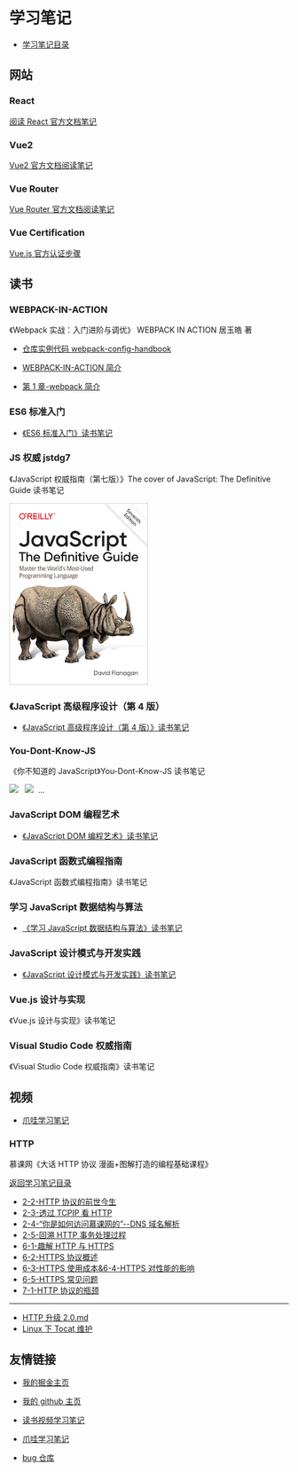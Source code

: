 # 学习笔记

- [学习笔记目录](/README.md)

## 网站

### React

[阅读 React 官方文档笔记](/website/react/README.md)

### Vue2

[Vue2 官方文档阅读笔记](/website/vue/README.md)

### Vue Router

[Vue Router 官方文档阅读笔记](/website/vue-router/README.md)

### Vue Certification

[Vue.js 官方认证步骤](/Vue_Certification/README.md)

## 读书

### WEBPACK-IN-ACTION

《Webpack 实战：入门进阶与调优》 WEBPACK IN ACTION 居玉皓 著

- [仓库实例代码 webpack-config-handbook](https://github.com/yuhaoju/webpack-config-handbook)

- [WEBPACK-IN-ACTION 简介](/WEBPACK-IN-ACTION/README.md)

- [第 1 章-webpack 简介](/WEBPACK-IN-ACTION/第1章-webpack简介.md)

### ES6 标准入门

- [《ES6 标准入门》读书笔记](/book/es6-standards/README.md)

### JS 权威 jstdg7

《JavaScript 权威指南（第七版）》The cover of JavaScript: The Definitive Guide 读书笔记

![The cover of JavaScript: The Definitive Guide](/imgs/jstdg7.jpg)

### 《JavaScript 高级程序设计（第 4 版）

- [《JavaScript 高级程序设计（第 4 版）》读书笔记](/book/professional-JavaScript-for-web-developers-4th-edition/README.md)

### You-Dont-Know-JS

《你不知道的 JavaScript》You-Dont-Know-JS 读书笔记

<a href="https://leanpub.com/ydkjsy-get-started"><img src="get-started/images/cover.png" width="75"></a>&nbsp;&nbsp;
<a href="https://leanpub.com/ydkjsy-scope-closures"><img src="scope-closures/images/cover.png" width="75"></a>&nbsp;&nbsp;...

### JavaScript DOM 编程艺术

- [《JavaScript DOM 编程艺术》读书笔记](/book/javascript-dom/README.md)

### JavaScript 函数式编程指南

《JavaScript 函数式编程指南》读书笔记

### 学习 JavaScript 数据结构与算法

- [《学习 JavaScript 数据结构与算法》读书笔记](/book/learning-js-data-structures-and-algorithms-third-edition/README.md)

### JavaScript 设计模式与开发实践

- [《JavaScript 设计模式与开发实践》读书笔记](/book/javascript-design-pattern/README.md)

### Vue.js 设计与实现

《Vue.js 设计与实现》读书笔记

### Visual Studio Code 权威指南

《Visual Studio Code 权威指南》读书笔记

## 视频

- [爪哇学习笔记](https://github.com/djsz3y/zhaowa-study-notes)

### HTTP

慕课网《大话 HTTP 协议 漫画+图解打造的编程基础课程》

[返回学习笔记目录](/README.md)

- [2-2-HTTP 协议的前世今生](/video/HTTP/2-2-HTTP协议的前世今生.md)
- [2-3-透过 TCPIP 看 HTTP](/video/HTTP/2-3-透过TCPIP看HTTP.md)
- [2-4-“你是如何访问慕课网的”--DNS 域名解析](/video/HTTP/2-4-“你是如何访问慕课网的”--DNS域名解析.md)
- [2-5-回溯 HTTP 事务处理过程](/video/HTTP/2-5-回溯HTTP事务处理过程.md)
- [6-1-趣解 HTTP 与 HTTPS](/video/HTTP/6-1-趣解HTTP与HTTPS.md)
- [6-2-HTTPS 协议概述](/video/HTTP/6-2-HTTPS协议概述.md)
- [6-3-HTTPS 使用成本&6-4-HTTPS 对性能的影响](/video/HTTP/6-3-HTTPS使用成本&6-4-HTTPS对性能的影响.md)
- [6-5-HTTPS 常见问题](/video/HTTP/6-5-HTTPS常见问题.md)
- [7-1-HTTP 协议的瓶颈](/video/HTTP/7-1-HTTP协议的瓶颈.md)

---

- [HTTP 升级 2.0.md](/video/HTTP/HTTP升级2.0.md)
- [Linux 下 Tocat 维护](/video/HTTP/Linux下Tocat维护.md)

## 友情链接

- [我的掘金主页](https://juejin.cn/user/1042768423037150)

- [我的 github 主页](https://github.com/djsz3y)

- [读书视频学习笔记](https://github.com/djsz3y/learning-notes)

- [爪哇学习笔记](https://github.com/djsz3y/zhaowa-study-notes)

- [bug 仓库](https://github.com/djsz3y/bug-repository)
